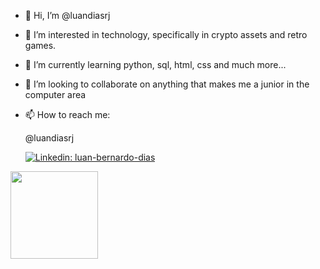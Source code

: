 - 👋 Hi, I’m @luandiasrj
- 👀 I’m interested in technology, specifically in crypto assets and retro games.
- 🌱 I’m currently learning python, sql, html, css and much more...
- 💞️ I’m looking to collaborate on anything that makes me a junior in the computer area
- 📫 How to reach me:
 
  @luandiasrj
  
  [![Linkedin: luan-bernardo-dias](https://img.shields.io/badge/-Luan_Bernardo_Dias-blue?style=flat-square&logo=Linkedin&logoColor=white&link=https://www.linkedin.com/in/luan-bernardo-dias/)](https://www.linkedin.com/in/luan-bernardo-dias/)

<!---
luandiasrj/luandiasrj is a ✨ special ✨ repository because its `README.md` (this file) appears on your GitHub profile.
You can click the Preview link to take a look at your changes.
--->
<div align="left" style="display: inline_block">
  <a href="https://github.com/luandiasrj">
  
  <img height="140em" src="https://github-readme-stats.vercel.app/api/top-langs/?username=luandiasrj&layout=compact&langs_count=7&theme=dark"/>
</div>
